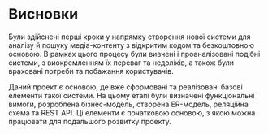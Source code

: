 # Висновки

 Були здійснені перші кроки у напрямку створення нової системи для аналізу й пошуку медіа-контенту з відкритим кодом та безкоштовною основою. 
В рамках цього процесу були вивчені і проаналізовані подібні системи, з виокремленням їх переваг та недоліків, а також були враховані 
потреби та побажання користувачів.

   Даний проект є основою, де вже сформовані та реалізовані базові елементи такої системи. На цьому етапі були визначені функціональні 
вимоги, розроблена бізнес-модель, створена ER-модель, реляційна схема та REST API. Ці елементи є початковою основою, з якою можна 
працювати для подальшого розвитку проекту.

